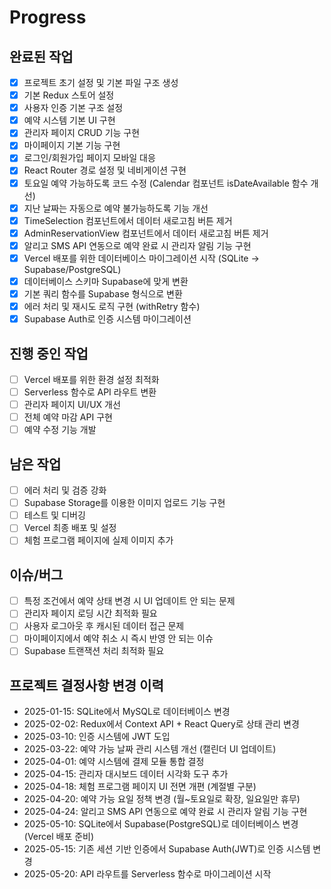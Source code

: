 # Progress

## 완료된 작업
- [x] 프로젝트 초기 설정 및 기본 파일 구조 생성
- [x] 기본 Redux 스토어 설정
- [x] 사용자 인증 기본 구조 설정
- [x] 예약 시스템 기본 UI 구현
- [x] 관리자 페이지 CRUD 기능 구현
- [x] 마이페이지 기본 기능 구현
- [x] 로그인/회원가입 페이지 모바일 대응
- [x] React Router 경로 설정 및 네비게이션 구현
- [x] 토요일 예약 가능하도록 코드 수정 (Calendar 컴포넌트 isDateAvailable 함수 개선)
- [x] 지난 날짜는 자동으로 예약 불가능하도록 기능 개선
- [x] TimeSelection 컴포넌트에서 데이터 새로고침 버튼 제거
- [x] AdminReservationView 컴포넌트에서 데이터 새로고침 버튼 제거
- [x] 알리고 SMS API 연동으로 예약 완료 시 관리자 알림 기능 구현
- [x] Vercel 배포를 위한 데이터베이스 마이그레이션 시작 (SQLite → Supabase/PostgreSQL)
- [x] 데이터베이스 스키마 Supabase에 맞게 변환
- [x] 기본 쿼리 함수를 Supabase 형식으로 변환
- [x] 에러 처리 및 재시도 로직 구현 (withRetry 함수)
- [x] Supabase Auth로 인증 시스템 마이그레이션

## 진행 중인 작업
- [ ] Vercel 배포를 위한 환경 설정 최적화
- [ ] Serverless 함수로 API 라우트 변환
- [ ] 관리자 페이지 UI/UX 개선
- [ ] 전체 예약 마감 API 구현
- [ ] 예약 수정 기능 개발

## 남은 작업
- [ ] 에러 처리 및 검증 강화
- [ ] Supabase Storage를 이용한 이미지 업로드 기능 구현
- [ ] 테스트 및 디버깅
- [ ] Vercel 최종 배포 및 설정
- [ ] 체험 프로그램 페이지에 실제 이미지 추가

## 이슈/버그
- [ ] 특정 조건에서 예약 상태 변경 시 UI 업데이트 안 되는 문제
- [ ] 관리자 페이지 로딩 시간 최적화 필요
- [ ] 사용자 로그아웃 후 캐시된 데이터 접근 문제
- [ ] 마이페이지에서 예약 취소 시 즉시 반영 안 되는 이슈
- [ ] Supabase 트랜잭션 처리 최적화 필요

## 프로젝트 결정사항 변경 이력
- 2025-01-15: SQLite에서 MySQL로 데이터베이스 변경
- 2025-02-02: Redux에서 Context API + React Query로 상태 관리 변경
- 2025-03-10: 인증 시스템에 JWT 도입
- 2025-03-22: 예약 가능 날짜 관리 시스템 개선 (캘린더 UI 업데이트)
- 2025-04-01: 예약 시스템에 결제 모듈 통합 결정
- 2025-04-15: 관리자 대시보드 데이터 시각화 도구 추가
- 2025-04-18: 체험 프로그램 페이지 UI 전면 개편 (계절별 구분)
- 2025-04-20: 예약 가능 요일 정책 변경 (월~토요일로 확장, 일요일만 휴무)
- 2025-04-24: 알리고 SMS API 연동으로 예약 완료 시 관리자 알림 기능 구현
- 2025-05-10: SQLite에서 Supabase(PostgreSQL)로 데이터베이스 변경 (Vercel 배포 준비)
- 2025-05-15: 기존 세션 기반 인증에서 Supabase Auth(JWT)로 인증 시스템 변경
- 2025-05-20: API 라우트를 Serverless 함수로 마이그레이션 시작